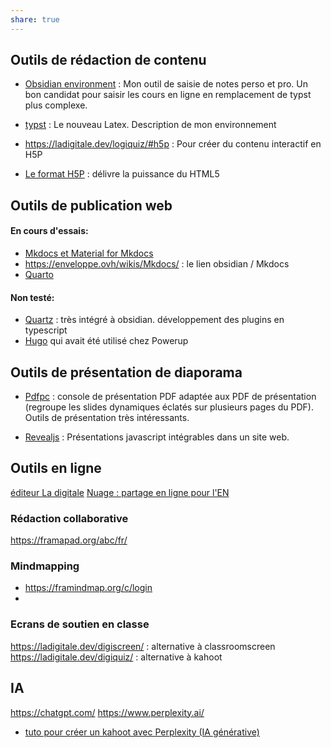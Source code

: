 ```yaml
---
share: true
---
```


## Outils de rédaction de contenu

- [Obsidian environment](../../../Obsidian%20environment.md) : Mon outil de saisie de notes perso et pro. Un bon candidat pour saisir les cours en ligne en remplacement de typst plus complexe.
- [typst](../../../typst.md) : Le nouveau Latex. Description de mon environnement

- https://ladigitale.dev/logiquiz/#h5p : Pour créer du contenu interactif en H5P
- [Le format H5P](https://h5p.org/) : délivre la puissance du HTML5

## Outils de publication web

#### En cours d'essais:
- [Mkdocs et Material for Mkdocs](../../../Mkdocs%20et%20Material%20for%20Mkdocs.md) 
- https://enveloppe.ovh/wikis/Mkdocs/ : le lien obsidian / Mkdocs
- [Quarto](../../../Quarto.md)

#### Non testé:
- [Quartz](https://quartz.jzhao.xyz/) : très intégré à obsidian. développement des plugins en typescript
- [Hugo](https://gohugo.io/) qui avait été utilisé chez Powerup
## Outils de présentation de diaporama

- [Pdfpc](https://pdfpc.github.io/) : console de présentation PDF adaptée aux PDF de présentation (regroupe les slides dynamiques éclatés sur plusieurs pages du PDF). Outils de présentation très intéressants.

- [Revealjs](https://quarto.org/docs/presentations/revealjs/) : Présentations javascript intégrables dans un site web.

## Outils en ligne

[éditeur La digitale](https://ladigitale.dev/#projet)
[Nuage : partage en ligne pour l'EN](https://auth.apps.education.fr/auth/realms/apps/protocol/openid-connect/auth?client_id=nextcloud&response_type=code&scope=openid+email+profile&redirect_uri=https%3A%2F%2Fnuage09.apps.education.fr%2Findex.php%2Fapps%2Fuser_oidc%2Fcode&claims=%7B%22id_token%22%3A%7B%22email%22%3Anull%2C%22name%22%3Anull%2C%22quota%22%3Anull%2C%22groups%22%3Anull%2C%22preferred_username%22%3A%7B%22essential%22%3Atrue%7D%7D%2C%22userinfo%22%3A%7B%22email%22%3Anull%2C%22name%22%3Anull%2C%22quota%22%3Anull%2C%22groups%22%3Anull%2C%22preferred_username%22%3A%7B%22essential%22%3Atrue%7D%7D%7D&state=TP6I35SQLLM0NF7GJTR0OBM5BIDWOFRP&nonce=XH0MAJRSSRHNAPOV0Z7XFQUD862KPUKA&code_challenge=u4K9SjXKYnvlbEgDQXF6X1yD4gQL7YXgLo9xw4rxkas&code_challenge_method=S256)

### Rédaction collaborative
https://framapad.org/abc/fr/

### Mindmapping
- https://framindmap.org/c/login
- 
### Ecrans de soutien en classe
https://ladigitale.dev/digiscreen/ : alternative à classroomscreen
https://ladigitale.dev/digiquiz/ : alternative à kahoot


## IA
https://chatgpt.com/
https://www.perplexity.ai/

- [tuto pour créer un kahoot avec Perplexity (IA générative)](https://www.youtube.com/watch?v=b45uiGAwvs8)